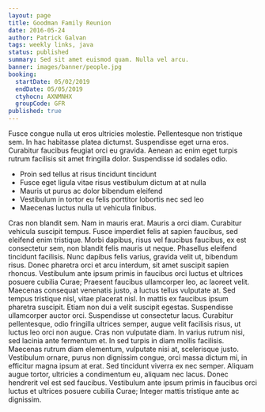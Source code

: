 ```yaml
---
layout: page
title: Goodman Family Reunion
date: 2016-05-24
author: Patrick Galvan
tags: weekly links, java
status: published
summary: Sed sit amet euismod quam. Nulla vel arcu.
banner: images/banner/people.jpg
booking:
  startDate: 05/02/2019
  endDate: 05/05/2019
  ctyhocn: AXNMNHX
  groupCode: GFR
published: true
---
```

Fusce congue nulla ut eros ultricies molestie. Pellentesque non tristique sem. In hac habitasse platea dictumst. Suspendisse eget urna eros. Curabitur faucibus feugiat orci eu gravida. Aenean ac enim eget turpis rutrum facilisis sit amet fringilla dolor. Suspendisse id sodales odio.

* Proin sed tellus at risus tincidunt tincidunt
* Fusce eget ligula vitae risus vestibulum dictum at at nulla
* Mauris ut purus ac dolor bibendum eleifend
* Vestibulum in tortor eu felis porttitor lobortis nec sed leo
* Maecenas luctus nulla ut vehicula finibus.

Cras non blandit sem. Nam in mauris erat. Mauris a orci diam. Curabitur vehicula suscipit tempus. Fusce imperdiet felis at sapien faucibus, sed eleifend enim tristique. Morbi dapibus, risus vel faucibus faucibus, ex est consectetur sem, non blandit felis mauris ut neque. Phasellus eleifend tincidunt facilisis. Nunc dapibus felis varius, gravida velit ut, bibendum risus. Donec pharetra orci et arcu interdum, sit amet suscipit sapien rhoncus. Vestibulum ante ipsum primis in faucibus orci luctus et ultrices posuere cubilia Curae; Praesent faucibus ullamcorper leo, ac laoreet velit. Maecenas consequat venenatis justo, a luctus tellus vulputate at. Sed tempus tristique nisl, vitae placerat nisl. In mattis ex faucibus ipsum pharetra suscipit. Etiam non dui a velit suscipit egestas. Suspendisse ullamcorper auctor orci.
Suspendisse ut consectetur lacus. Curabitur pellentesque, odio fringilla ultrices semper, augue velit facilisis risus, ut luctus leo orci non augue. Cras non vulputate diam. In varius rutrum nisi, sed lacinia ante fermentum et. In sed turpis in diam mollis facilisis. Maecenas rutrum diam elementum, vulputate nisi at, scelerisque justo. Vestibulum ornare, purus non dignissim congue, orci massa dictum mi, in efficitur magna ipsum at erat. Sed tincidunt viverra ex nec semper. Aliquam augue tortor, ultricies a condimentum eu, aliquam nec lacus. Donec hendrerit vel est sed faucibus. Vestibulum ante ipsum primis in faucibus orci luctus et ultrices posuere cubilia Curae; Integer mattis tristique ante ac dignissim.
